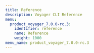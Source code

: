 ```yaml
---
title: Reference
description: Voyager CLI Reference
menu:
  product_voyager_7.0.0-rc.3:
    identifier: reference
    name: Reference
    weight: 1000
menu_name: product_voyager_7.0.0-rc.3
---
```


